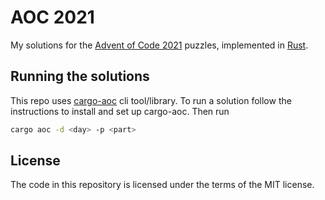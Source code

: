 # AOC 2021

My solutions for the [Advent of Code 2021](https://adventofcode.com/2021)
puzzles, implemented in [Rust](https://www.rust-lang.org).

## Running the solutions

This repo uses [cargo-aoc](https://github.com/gobanos/cargo-aoc) cli
tool/library. To run a solution follow the instructions to install
and set up cargo-aoc. Then run

```sh
cargo aoc -d <day> -p <part>
```

## License

The code in this repository is licensed under the terms of the MIT license.
